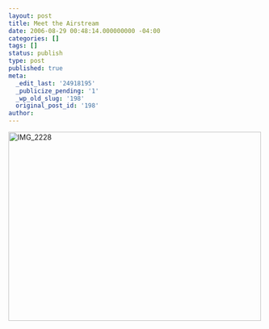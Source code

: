 ```yaml
---
layout: post
title: Meet the Airstream
date: 2006-08-29 00:48:14.000000000 -04:00
categories: []
tags: []
status: publish
type: post
published: true
meta:
  _edit_last: '24918195'
  _publicize_pending: '1'
  _wp_old_slug: '198'
  original_post_id: '198'
author: 
---
```

<a href="http://www.flickr.com/photos/matthewsim/sets/72157594209158523/" title="IMG_2228 by Matthew Simoneau, on Flickr"><img src="http://farm1.staticflickr.com/60/196448929_e94f72c592.jpg" width="500" height="375" alt="IMG_2228" /></a>
